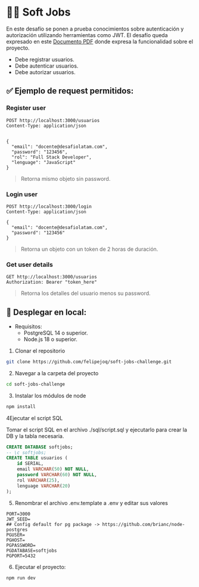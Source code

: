 # 👨‍💻 Soft Jobs
En este desafío se ponen a prueba conocimientos sobre autenticación y autorización utilizando herramientas como JWT.
El desafío queda expresado en este [Documento PDF](01_desafio_soft_jobs.pdf) donde expresa la funcionalidad sobre el proyecto.

- Debe registrar usuarios.
- Debe autenticar usuarios.
- Debe autorizar usuarios.

## ✅ Ejemplo de request permitidos:
### Register user 
```http request
POST http://localhost:3000/usuarios
Content-Type: application/json


{
  "email": "docente@desafiolatam.com",
  "password": "123456",
  "rol": "Full Stack Developer",
  "lenguage": "JavaScript"
}
```

> Retorna mismo objeto sin password.

### Login user
```http request
POST http://localhost:3000/login
Content-Type: application/json

{
  "email": "docente@desafiolatam.com",
  "password": "123456"
}
```

> Retorna un objeto con un token de 2 horas de duración.

### Get user details 
```http request
GET http://localhost:3000/usuarios
Authorization: Bearer "token_here"
```

> Retorna los detalles del usuario menos su password.

## 🚀 Desplegar en local:
- Requisitos:
    - PostgreSQL 14 o superior.
    - Node.js 18 o superior.

1. Clonar el repositorio

```bash
git clone https://github.com/felipejoq/soft-jobs-challenge.git
```

2. Navegar a la carpeta del proyecto

```bash
cd soft-jobs-challenge
```

3. Instalar los módulos de node

```bash
npm install
```

4Ejecutar el script SQL

Tomar el script SQL en el archivo ./sql/script.sql y ejecutarlo para crear la DB y la tabla necesaria.

```sql
CREATE DATABASE softjobs;
-- \c softjobs;
CREATE TABLE usuarios (
    id SERIAL,
    email VARCHAR(50) NOT NULL,
    password VARCHAR(60) NOT NULL,
    rol VARCHAR(25),
    lenguage VARCHAR(20)
);
```

5. Renombrar el archivo .env.template a .env y editar sus valores

```dotenv
PORT=3000
JWT_SEED=
## Config default for pg package -> https://github.com/brianc/node-postgres
PGUSER=
PGHOST=
PGPASSWORD=
PGDATABASE=softjobs
PGPORT=5432
```

6. Ejecutar el proyecto:

```bash
npm run dev
```
